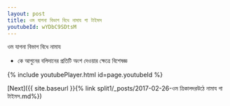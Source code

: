 ```yaml
---
layout: post
title: ওম যাগনা বিভাগ বিধে নামায গা টাইমস
youtubeId: wYDbC9SDtsM
---
```

 
 
 ওম যাগনা বিভাগ বিধে নামায  
 
 -  কে আগুনের বলিদানের প্রতিটি অংশ দেওয়ার ক্ষেত্রে বিশেষজ্ঞ 
 
  
 
  
 
 
 
 
 
 


{% include youtubePlayer.html id=page.youtubeId %}
 
[Next]({{ site.baseurl }}{% link  split1/_posts/2017-02-26-ওম ত্রিকালদরউঠে নামায গা টাইমস.md%})
 

